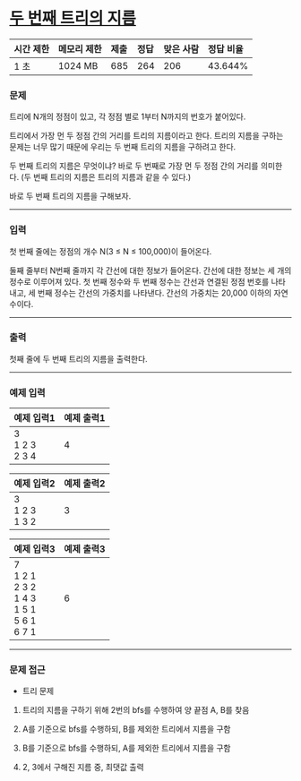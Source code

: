 # [두 번째 트리의 지름](https://www.acmicpc.net/problem/19581)

<div align = center>

| 시간 제한 | 메모리 제한 | 제출 | 정답 | 맞은 사람 | 정답 비율 |
| :-------- | :---------- | :--- | :--- | :-------- | :-------- |
| 1 초      | 1024 MB     | 685  | 264  | 206       | 43.644%   |

</div>

### 문제

트리에 N개의 정점이 있고, 각 정점 별로 1부터 N까지의 번호가 붙어있다.

트리에서 가장 먼 두 정점 간의 거리를 트리의 지름이라고 한다. 트리의 지름을 구하는 문제는 너무 많기 때문에 우리는 두 번째 트리의 지름을 구하려고 한다.

두 번째 트리의 지름은 무엇이냐? 바로 두 번째로 가장 먼 두 정점 간의 거리를 의미한다. (두 번째 트리의 지름은 트리의 지름과 같을 수 있다.)

바로 두 번째 트리의 지름을 구해보자.

---

### 입력

첫 번째 줄에는 정점의 개수 N(3 ≤ N ≤ 100,000)이 들어온다.

둘째 줄부터 N번째 줄까지 각 간선에 대한 정보가 들어온다. 간선에 대한 정보는 세 개의 정수로 이루어져 있다. 첫 번째 정수와 두 번째 정수는 간선과 연결된 정점 번호를 나타내고, 세 번째 정수는 간선의 가중치를 나타낸다. 간선의 가중치는 20,000 이하의 자연수이다.

---

### 출력

첫째 줄에 두 번째 트리의 지름을 출력한다.

---

### 예제 입력

| 예제 입력1            | 예제 출력1 |
| :-------------------- | :--------- |
| 3<br/>1 2 3<br/>2 3 4 | 4          |

| 예제 입력2            | 예제 출력2 |
| :-------------------- | :--------- |
| 3<br/>1 2 3<br/>1 3 2 | 3          |

| 예제 입력3                                                    | 예제 출력3 |
| :------------------------------------------------------------ | :--------- |
| 7<br/>1 2 1<br/>2 3 2<br/>1 4 3<br/>1 5 1<br/>5 6 1<br/>6 7 1 | 6          |

---

### 문제 접근

- 트리 문제

1. 트리의 지름을 구하기 위해 2번의 bfs를 수행하여 양 끝점 A, B를 찾음

2. A를 기준으로 bfs를 수행하되, B를 제외한 트리에서 지름을 구함

3. B를 기준으로 bfs를 수행하되, A를 제외한 트리에서 지름을 구함

4. 2, 3에서 구해진 지름 중, 최댓값 출력
